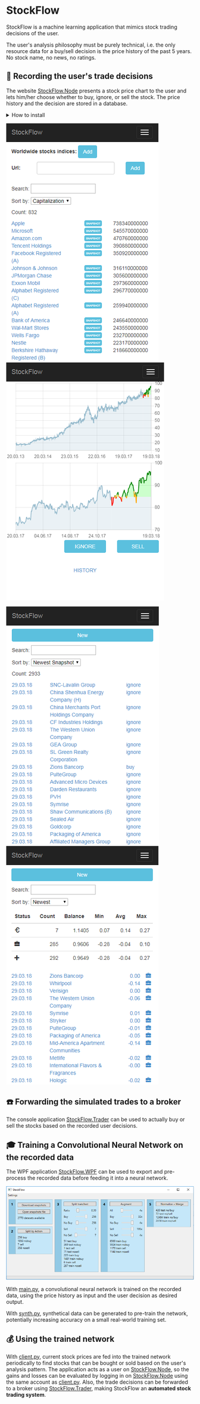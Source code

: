 # StockFlow #
StockFlow is a machine learning application that mimics stock trading decisions of the user. 

The user's analysis philosophy must be purely technical, i.e. the only resource data for a buy/sell decision is the price history of the past 5 years. No stock name, no news, no ratings.

## :pencil: Recording the user's trade decisions ##
The website [StockFlow.Node](StockFlow.Node) presents a stock price chart to the user and lets him/her choose whether to buy, ignore, or sell the stock. The price history and the decision are stored in a database. 

<details>
<summary>How to install</summary>

```sh
# install tools
root@host:~$ apt-get install sudo
root@host:~$ apt-get install curl
root@host:~$ apt-get install git
root@host:~$ apt-get install iptables-persistent

# install nodejs
root@host:~$ curl -sL https://deb.nodesource.com/setup_8.x | bash
root@host:~$ apt-get install -y nodejs
root@host:~$ apt-get install -y build-essential
root@host:~$ npm i -g sequelize-cli
root@host:~$ npm i -g node-autostart

# install mysql
root@host:~$ apt-get install mysql-server
root@host:~$ mysql_secure_installation
root@host:~$ mysql -u root -p
[press enter on password prompt]
MariaDB [(none)]> create database stockflow;
MariaDB [(none)]> create user 'stockflow'@'localhost' identified by 'stockflow';
MariaDB [(none)]> grant all on stockflow.* to 'stockflow' identified by 'stockflow';
[Ctrl+C]

# redirect port 80 to 5000
root@host:~$ iptables -t nat -I PREROUTING -p tcp --dport 80 -j REDIRECT --to-port 5000
root@host:~$ iptables-save > /etc/iptables/rules.v4

# create user
root@host:~$ adduser stockflow
[enter secure password]
[leave details empty]
stockflow@host:~$ su stockflow
stockflow@host:/root$ cd ~

# setup stockflow
stockflow@host:~$ git clone https://github.com/chrwoizi/stockflow.git
stockflow@host:~$ cd stockflow
stockflow@host:~/stockflow$ cd StockFlow.Node
stockflow@host:~/stockflow/StockFlow.Node$ npm install
stockflow@host:~/stockflow/StockFlow.Node$ cd app
stockflow@host:~/stockflow/StockFlow.Node$ cp config/config.default.json config/config.json
stockflow@host:~/stockflow/StockFlow.Node$ vi config/config.json
[set production.export_token to a secret value of your choice]
[set production.import_token to a secret value of your choice]
[set production.admin_user to your email address]
[set production.proxy if you access the web through a proxy]
:wq
stockflow@host:~/stockflow/StockFlow.Node/app$ sequelize db:migrate --url mysql://stockflow:stockflow@localhost/stockflow
stockflow@host:~/stockflow/StockFlow.Node/app$ cd..
stockflow@host:~/stockflow/StockFlow.Node$ chmod +x production.sh
stockflow@host:~/stockflow/StockFlow.Node$ chmod +x upgrade_production.sh

# run stockflow
stockflow@host:~/stockflow/StockFlow.Node$ autostart enable -n "stockflow" -p "/home/stockflow/stockflow/StockFlow.Node" -c "./production.sh"
stockflow@host:~/stockflow/StockFlow.Node$ ./production.sh &
```
</details><p></p>

![list of stocks](Documentation/StockFlow.Web.instruments.png "list of stocks") ![a new price history snapshot of a previously bought stock with trade decision buttons](Documentation/StockFlow.Web.snapshot.png "a new price history snapshot of a previously bought stock with trade decision buttons")

![list of price history snapshots](Documentation/StockFlow.Web.snapshots.png "list of price history snapshots") ![statistics about gains and losses over the recorded trade decisions](Documentation/StockFlow.Web.stats.png "statistics about gains and losses over the recorded trade decisions")

## :telephone: Forwarding the simulated trades to a broker ##

The console application [StockFlow.Trader](StockFlow.Trader) can be used to actually buy or sell the stocks based on the recorded user decisions.

## :mortar_board: Training a Convolutional Neural Network on the recorded data ##

The WPF application [StockFlow.WPF](StockFlow.WPF) can be used to export and pre-process the recorded data before feeding it into a neural network.

![data pre-processing](Documentation/StockFlow.WPF.png)

With [main.py](StockFlow.Python/main.py), a convolutional neural network is trained on the recorded data, using the price history as input and the user decision as desired output.

With [synth.py](StockFlow.Python/synth.py), synthetical data can be generated to pre-train the network, potentially increasing accuracy on a small real-world training set.

## :moneybag: Using the trained network ##

With [client.py](StockFlow.Python/client.py), current stock prices are fed into the trained network periodically to find stocks that can be bought or sold based on the user's analysis pattern. The application acts as a user on [StockFlow.Node](StockFlow.Node), so the gains and losses can be evaluated by logging in on [StockFlow.Node](StockFlow.Node) using the same account as [client.py](StockFlow.Python/client.py). Also, the trade decisions can be forwarded to a broker using [StockFlow.Trader](StockFlow.Trader), making StockFlow an **automated stock trading system**.
